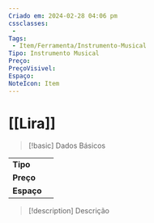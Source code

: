```yaml
---
Criado em: 2024-02-28 04:06 pm
cssclasses:
 - 
Tags:
 - Item/Ferramenta/Instrumento-Musical
Tipo: Instrumento Musical
Preço: 
PreçoVisivel: 
Espaço: 
NoteIcon: Item
---
```

# [[Lira]]

> [!basic] Dados Básicos
> 
|            |     |
| ---------- |:---:|
| **Tipo**   |     |
| **Preço**  |     |
| **Espaço** |     |
>
 
> [!description] Descrição
> 
>
